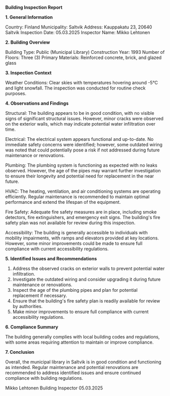  **Building Inspection Report**

**1. General Information**

Country: Finland
Municipality: Saltvik
Address: Kauppakatu 23, 20640 Saltvik
Inspection Date: 05.03.2025
Inspector Name: Mikko Lehtonen

**2. Building Overview**

Building Type: Public (Municipal Library)
Construction Year: 1993
Number of Floors: Three (3)
Primary Materials: Reinforced concrete, brick, and glazed glass

**3. Inspection Context**

Weather Conditions: Clear skies with temperatures hovering around -5°C and light snowfall. The inspection was conducted for routine check purposes.

**4. Observations and Findings**

Structural: The building appears to be in good condition, with no visible signs of significant structural issues. However, minor cracks were observed on the exterior walls, which may indicate potential water infiltration over time.

Electrical: The electrical system appears functional and up-to-date. No immediate safety concerns were identified; however, some outdated wiring was noted that could potentially pose a risk if not addressed during future maintenance or renovations.

Plumbing: The plumbing system is functioning as expected with no leaks observed. However, the age of the pipes may warrant further investigation to ensure their longevity and potential need for replacement in the near future.

HVAC: The heating, ventilation, and air conditioning systems are operating efficiently. Regular maintenance is recommended to maintain optimal performance and extend the lifespan of the equipment.

Fire Safety: Adequate fire safety measures are in place, including smoke detectors, fire extinguishers, and emergency exit signs. The building's fire safety plan was not available for review during this inspection.

Accessibility: The building is generally accessible to individuals with mobility impairments, with ramps and elevators provided at key locations. However, some minor improvements could be made to ensure full compliance with current accessibility regulations.

**5. Identified Issues and Recommendations**

1. Address the observed cracks on exterior walls to prevent potential water infiltration.
2. Investigate the outdated wiring and consider upgrading it during future maintenance or renovations.
3. Inspect the age of the plumbing pipes and plan for potential replacement if necessary.
4. Ensure that the building's fire safety plan is readily available for review by authorities.
5. Make minor improvements to ensure full compliance with current accessibility regulations.

**6. Compliance Summary**

The building generally complies with local building codes and regulations, with some areas requiring attention to maintain or improve compliance.

**7. Conclusion**

Overall, the municipal library in Saltvik is in good condition and functioning as intended. Regular maintenance and potential renovations are recommended to address identified issues and ensure continued compliance with building regulations.

Mikko Lehtonen
Building Inspector
05.03.2025